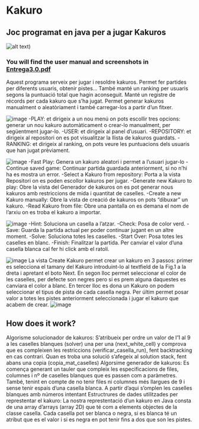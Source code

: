 # Kakuro
## Joc programat en java per a jugar Kakuros



![alt text](https://user-images.githubusercontent.com/19478700/128951594-66513ed4-5539-432e-96db-dc49633310e5.png))

### You will find the user manual and screenshots in <a href="https://github.com/PolGs/Kakuro/raw/a01855866c12885b9c0e6721a476c58b0e049389/Entrega%203.0.pdf">Entrega3.0.pdf</a>

Aquest programa serveix per jugar i resoldre kakuros. Permet fer partides per
diferents usuaris, obtenir pistes…
També manté un ranking per usuaris segons la puntuació total que hagin aconseguit.
Manté un registre de récords per cada kakuro que s’ha jugat.
Permet generar kakuros manualment o aleatòriament i també carregar-los a
partir d’un fitxer.


![image](https://user-images.githubusercontent.com/19478700/129100177-2fa00982-af72-45b7-8567-783c9520c714.png)
-PLAY: et dirigeix a un nou menú on pots escollir tres opcions: generar un nou kakuro
automàticament o crear-lo manualment, per següentment jugar-lo.
-USER: et dirigeix al panel d’usuari.
-REPOSITORY: et dirigeix al repositori on es pot visualitzar la llista de kakuros guardats.
-RANKING: et dirigeix al ranking, on pots veure les puntuacions dels usuaris que han jugat
prèviament.

![image](https://user-images.githubusercontent.com/19478700/129100222-8f768c13-b8b2-421a-8907-ea59b9607e1d.png)
-Fast Play: Genera un kakuro aleatori i permet a l’usuari jugar-lo
-Continue saved game: Continuar partida guardada anteriorment, si no n’hi ha es mostra
un error.
-Select a Kakuro from repository: Porta a la vista Repositori on es poden escollor kakuros
per jugar.
-Generate new Kakuro to play: Obre la vista del Generador de kakuros on es pot generar
nous kakuros amb restriccions de mida i quantitat de caselles.
-Create a new Kakuro manually: Obre la vista de creació de kakuros on pots “dibuxar” un
kakuro.
-Read Kakuro from file: Obre una pantalla on es demana el nom de l’arxiu on es troba el
kakuro a importar.

![image](https://user-images.githubusercontent.com/19478700/129100260-9ebc93bf-0141-45f8-8798-e34d9692cb45.png)
-Hint: Soluciona un casella a l’atzar.
-Check: Posa de color verd.
-Save: Guarda la partida actual per poder continuar jugant en un altre moment.
-Solve: Soluciona totes les caselles.
-Start Over: Posa totes les caselles en blanc.
-Finish: Finalitzar la partida.
Per canviar el valor d’una casella blanca cal fer hi click amb el ratolí.

![image](https://user-images.githubusercontent.com/19478700/129100290-67f5970f-968e-4855-914a-31f99433d616.png)
La vista Create Kakuro permet crear un kakuro en 3 passos: primer es selecciona el tamany
del Kakuro introduint-lo al textfield de la Fig.1 a la dreta i apretant el boto Next.
En segon lloc permet seleccionar el color de les caselles, per defecte son negres pero si es
prem alguna daquestes es canviara el color a blanc.
En tercer lloc es dona un Kakuro on podem seleccionar el tipus de pista de cada casella
negra.
Per últim permet posar valor a totes les pistes anteriorment seleccionada i jugar el kakuro
que acabem de crear.
![image](https://user-images.githubusercontent.com/19478700/129100527-b4888f6d-5c3c-4104-9e95-ef407a7d41aa.png)


## How does it work?
Algorisme solucionador de kakuros:
S’atribueix per ordre un valor de l’1 al 9 a les caselles blanques (solver) una per una
(next_white_cell) y comprova que es compleixen les restriccions (verificar_casella_run), fent
backtracking en cas contrari.
Quan es troba una solució s’afegeix al solution stack, fent abans una copia
(copia_mat_caselles)
Algorsime generador de kakuros:
Es comença generant un tauler que compleix les especificacions de files, columnes i nº de
caselles blanques que es passen com a paràmetres. També, tenint en compte de no tenir
files ni columnes més llargues de 9 i sense tenir espais d’una casella blanca. A partir d’aqui
s’omplen les caselles blanques amb números intentant
Estructrures de dades utilitzades per represtentar el kakuro:
La nostra represtentació d’un kakuro en Java consta de una array d’arrays (array 2D) que té
com a elements objectes de la classe casella. Cada casella pot ser blanca o negra, si es
blanca té un atribut que es el valor i si es negra en pot tenir fins a dos que son les pistes.


